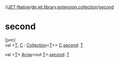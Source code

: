 //[JET-Native](../../index.md)/[de.jet.library.extension.collection](index.md)/[second](second.md)

# second

[jvm]\
val &lt;[T](second.md), [C](second.md) : [Collection](https://kotlinlang.org/api/latest/jvm/stdlib/kotlin.collections/-collection/index.html)&lt;[T](second.md)&gt;&gt; [C](second.md).[second](second.md): [T](second.md)

val &lt;[T](second.md)&gt; [Array](https://kotlinlang.org/api/latest/jvm/stdlib/kotlin/-array/index.html)&lt;out [T](second.md)&gt;.[second](second.md): [T](second.md)

